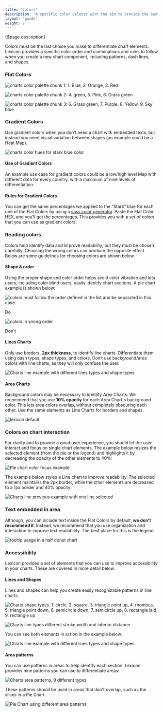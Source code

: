 ```yaml
---
title: "Colors"
description: "A specific color palette with the aim to provide the best charts user experience."
layout: "guide"
weight: 2
---
```


<div class="page-description">{$page.description}</div>

Colors must be the last choice you make to differentiate chart elements. Lexicon provides a specific color order and combinations and rules to follow when you create a new chart component, including patterns, dash lines, and shapes.

### Flat Colors

![charts color palette chunk 1: 1. Blue, 2. Orange, 3. Red](../../../images/ColorCharts1.jpg)

![charts color palette chunk 2: 4. green, 5. Pink, 6. Grass green](../../../images/ColorCharts2.jpg)

![charts color palette chunk 3: 6. Grass green, 7. Purple, 8. Yellow, 9. Sky blue](../../../images/ColorCharts3.jpg)


### Gradient Colors
Use gradient colors when you don’t need a chart with embedded texts, but instead you need visual variation between shapes (an example could be a Heat Map). 

![charts color hues for stark blue color](../../../images/ChartColorStarkVariation.jpg)

#### Use of Gradient Colors
An example use case for gradient colors could be a low/high level Map with different data for every country, with a maximum of nine levels of differentiation.

#### Rules for Gradient Colors
You can get the same percentages we applied to the “Stark” blue for each one of the Flat Colors by using a [sass color generator](http://scg.ar-ch.org/). Paste the Flat Color HEX, and you’ll get the percentages. This provides you with a set of colors that you can use as gradient colors.

### Reading colors

Colors help identify data and improve readability, but they must be chosen carefully. Choosing the wrong colors can produce the opposite effect. Below are some guidelines for choosing colors are shown below.

#### Shape & order
Using the proper shape and color order helps avoid color vibration and lets users, including color blind users, easily identify chart sections. A pie chart example is shown below:  

<div class="row">
	<div class="dodont col-lg">
		<img class="do" src="../../../images/ChartShapeOrderRight.png" alt="colors must follow the order defined in the list and be separated in this case">
		<p class="do">Do</p>
	</div>
	<div class="dodont col-lg">
		<img class="dont" src="../../../images/ChartShapeOrderWrong.png" alt="colors in wrong order">
		<p class="dont">Don't</p>
	</div>
</div>

#### Lines Charts
Only use borders, **2px thickness**, to identify line charts. Differentiate them using dash types, shape types, and colors. Don’t use background/area colors with line charts, as they will only confuse the user. 

![Charts line example with different lines types and shape types](../../../images/ChartLineAndShapeExample1.png)

#### Area Charts
Background colors may be necessary to identify Area Charts. We recommend that you use **10% opacity** for each Area Chart's background color. This lets area colors overlap, without completely obscuring each other. Use the same elements as Line Charts for borders and shapes. 

![lexicon default](../../../images/ChartColorAreas.png)

### Colors on chart interaction

For clarity and to provide a good user experience, you should let the user interact and focus on single chart elements. The example below resizes the selected element (from the pie or the legend) and highlights it by decreasing the opacity of the other elements to 40%:

![Pie chart color focus example](../../../images/ChartColorFocus.png)

The example below styles a Line chart to improve readability. The selected element maintains the 2px border, while the other elements are decreased to a 1px border and 40% opacity:

![Charts line previous example with one line selected](../../../images/ChartLineAndShapeExample2.png)


### Text embedded in area

Although, you can include text inside the Flat Colors by default, **we don't recommend it**. Instead, we recommend that you use organization and interaction to improve text readability. The best place for this is the legend.

![tooltip usage in a half donut chart](../../../images/ChartBubbleExample.png)


### Accessibility

Lexicon provides a set of elements that you can use to improve accessibility in your charts. These are covered in more detail below. 

#### Lines and Shapes

Lines and shapes can help you create easily recognizable patterns in line charts.

![Charts shape types. 1. circle, 2. square, 3. triangle point up, 4. rhombus, 5. triangle point down, 6. semicircle down, 7. semicircle up, 8. rectangle laid, 9. rectangle up](../../../images/ChartsShapeTypes.png)

![Charts line types different stroke width and interior distance](../../../images/ChartsLineTypes.png)

You can see both elements in action in the example below:

![Charts line example with different lines types and shape types](../../../images/ChartLineAndShapeExample1.png)

#### Area patterns

You can use patterns in areas to help identify each section. Lexicon provides nine patterns you can use to differentiate areas:

![Charts area patterns, 9 different types](../../../images/ChartsAreaPattern.png)

These patterns should be used in areas that don't overlap, such as the slices in a Pie Chart.

![Pie Chart using different area patterns](../../../images/ChartAreaPatternExample.png)